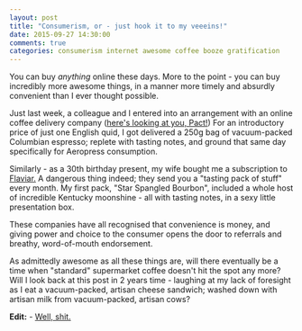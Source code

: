 ```yaml
---
layout: post
title: "Consumerism, or - just hook it to my veeeins!"
date: 2015-09-27 14:30:00
comments: true
categories: consumerism internet awesome coffee booze gratification
---
```

You can buy *anything* online these days.  More to the point - you can buy incredibly more awesome things, in a manner more 
timely and absurdly convenient than I ever thought possible.

Just last week, a colleague and I entered into an arrangement with an online coffee delivery company 
(<a href="http://www.pactcoffee.com">here's looking at you, Pact!</a>)  For an introductory price of just one English quid, 
I got delivered a 250g bag of vacuum-packed Columbian espresso; replete with tasting notes, and ground that same day specifically 
for Aeropress consumption.

Similarly - as a 30th birthday present, my wife bought me a subscription to <a href="http://flaviar.com">Flaviar.</a>  A dangerous
thing indeed; they send you a "tasting pack of stuff" every month.  My first pack, "Star Spangled Bourbon", included a whole host
of incredible Kentucky moonshine - all with tasting notes, in a sexy little presentation box.

These companies have all recognised that convenience is money, and giving power and choice to the consumer opens the door to referrals
and breathy, word-of-mouth endorsement.

As admittedly awesome as all these things are, will there eventually be a time when "standard" supermarket coffee doesn't hit the spot
any more?  Will I look back at this post in 2 years time - laughing at my lack of foresight as I eat a vacuum-packed, artisan cheese 
sandwich; washed down with artisan milk from vacuum-packed, artisan cows?

**Edit:** - <a href="http://www.cheeseposties.com/">Well, shit.</a>
